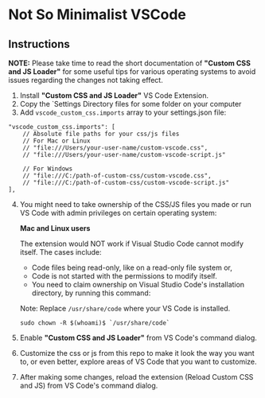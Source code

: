 # Not So Minimalist VSCode

## Instructions

**NOTE:** Please take time to read the short documentation of **"Custom CSS and JS Loader"** for
some useful tips for various operating systems to avoid issues regarding the changes not taking
effect.

1. Install **"Custom CSS and JS Loader"** VS Code Extension.
2. Copy the `Settings Directory files for some folder on your computer
3. Add `vscode_custom_css.imports` array to your settings.json file:

```jsonc
"vscode_custom_css.imports": [
    // Absolute file paths for your css/js files
    // For Mac or Linux
    // "file:///Users/your-user-name/custom-vscode.css",
    // "file:///Users/your-user-name/custom-vscode-script.js"

    // For Windows
    // "file:///C:/path-of-custom-css/custom-vscode.css",
    // "file:///C:/path-of-custom-css/custom-vscode-script.js"
],
```

4. You might need to take ownership of the CSS/JS files you made or run VS Code with admin
   privileges on certain operating system:

    **Mac and Linux users**

    The extension would NOT work if Visual Studio Code cannot modify itself. The cases include:

    - Code files being read-only, like on a read-only file system or,
    - Code is not started with the permissions to modify itself.
    - You need to claim ownership on Visual Studio Code's installation directory, by running this command:

    Note: Replace `/usr/share/code` where your VS Code is installed.

    ```shell
    sudo chown -R $(whoami)$ `/usr/share/code`
    ```

5. Enable **"Custom CSS and JS Loader"** from VS Code's command dialog.
6. Customize the css or js from this repo to make it look the way you want to, or even better,
   explore areas of VS Code that you want to customize.
7. After making some changes, reload the extension (Reload Custom CSS and JS) from VS Code's command
   dialog.
